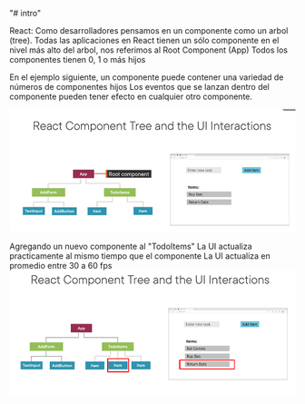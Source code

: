 "# intro" 

React:
Como desarrolladores pensamos en un componente como un arbol (tree).
Todas las aplicaciones en React tienen un sólo componente en el nivel más alto del arbol, nos referimos al Root Component (App)
Todos los componentes tienen 0, 1 o más hijos

En el ejemplo siguiente, un componente puede contener una variedad de números de componentes hijos
Los eventos que se lanzan dentro del componente pueden tener efecto en cualquier otro componente.

![alt text](https://github.com/willsantisteban/react/blob/main/what-is-react/intro/react_components_ui_interactions.png?raw=true)


Agregando un nuevo componente al "TodoItems"
La UI actualiza practicamente al mismo tiempo que el componente
La UI actualiza en promedio entre 30 a 60 fps
![alt text](https://github.com/willsantisteban/react/blob/main/what-is-react/intro/react_components_ui_interactions_01.png?raw=true)
